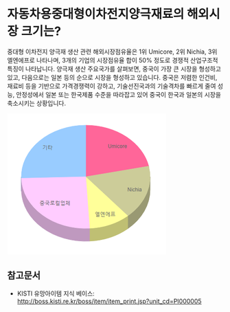 # 자동차용중대형이차전지양극재료의 해외시장 크기는?

중대형 이차전지 양극재 생산 관련 해외시장점유율은 1위 Umicore, 2위 Nichia, 3위 엘엔에프로 나타나며, 3개의 기업의 시장점유율 합이 50% 정도로 경쟁적 산업구조적 특징이 나타납니다.
양극재 생산 주요국가를 살펴보면, 중국이 가장 큰 시장을 형성하고 있고, 다음으로는 일본 등의 순으로 시장을 형성하고 있습니다.
중국은 저렴한 인건비, 재료비 등을 기반으로 가격경쟁력이 강하고, 기술선진국과의 기술격차를 빠르게 줄여 성능, 안정성에서 일본 또는 한국제품 수준을 따라잡고 있어 중국이 한국과 일본의 시장을 축소시키는 상황입니다.

!["중소기업_기술로드맵_2016-2018",_중소기업청,_2016(1)_재구성](./images/자동차용중대형이차전지양극재료_Q12_1_1.PNG)

## 참고문서
- KISTI 유망아이템 지식 베이스: http://boss.kisti.re.kr/boss/item/item_print.jsp?unit_cd=PI000005
